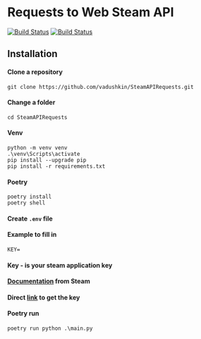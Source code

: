 # Requests to Web Steam API

[![Build Status](https://github.com/vadushkin/SteamAPIRequests/actions/workflows/type-checks.yml/badge.svg?branch=main)](https://github.com/vadushkin/SteamAPIRequests/actions/workflows/type-checks.yml)
[![Build Status](https://github.com/vadushkin/SteamAPIRequests/actions/workflows/run-tests.yml/badge.svg?branch=main)](https://github.com/vadushkin/SteamAPIRequests/actions/workflows/run-tests.yml)

Installation
---------

#### Clone a repository

```
git clone https://github.com/vadushkin/SteamAPIRequests.git
```

#### Change a folder

```
cd SteamAPIRequests
```

#### Venv

```
python -m venv venv
.\venv\Scripts\activate
pip install --upgrade pip
pip install -r requirements.txt
```

#### Poetry

```
poetry install
poetry shell
```

#### Create ```.env``` file

#### Example to fill in

```dotenv
KEY=
```

#### Key - is your steam application key

#### [Documentation](https://steamcommunity.com/dev) from Steam

#### Direct [link](https://steamcommunity.com/dev/apikey) to get the key

#### Poetry run

```shell
poetry run python .\main.py
```
